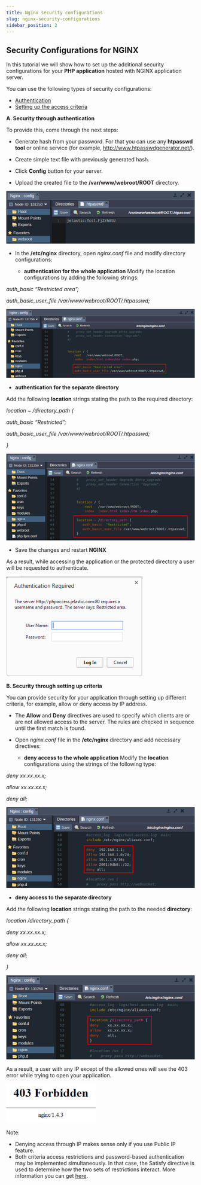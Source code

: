 ```yaml
---
title: Nginx security configurations
slug: nginx-security-configurations
sidebar_position: 2
---
```


## Security Configurations for NGINX

In this tutorial we will show how to set up the additional security configurations for your **PHP application** hosted with NGINX application server.

You can use the following types of security configurations:

- [Authentication](https://cloudmydc.com/)
- [Setting up the access criteria](https://cloudmydc.com/)

**A. Security through authentication**

To provide this, come through the next steps:

- Generate hash from your password. For that you can use any **htpasswd tool** or online service (for example, http://www.htpasswdgenerator.net/).

- Create simple text file with previously generated hash.

- Click **Config** button for your server.

- Upload the created file to the **/var/www/webroot/ROOT** directory.

<div style={{
    display:'flex',
    justifyContent: 'center',
    margin: '0 0 1rem 0'
}}>

![Locale Dropdown](./img/NGINXSecurityConfigurations/10.png)

</div>

- In the **/etc/nginx** directory, open _nginx.conf_ file and modify directory configurations:

  - **authentication for the whole application** Modify the location configurations by adding the following strings:

_auth_basic “Restricted area”;_

_auth_basic_user_file /var/www/webroot/ROOT/.htpasswd;_

<div style={{
    display:'flex',
    justifyContent: 'center',
    margin: '0 0 1rem 0'
}}>

![Locale Dropdown](./img/NGINXSecurityConfigurations/11.png)

</div>

- **authentication for the separate directory**

Add the following **location** strings stating the path to the required directory:

_location ~ /directory_path {_

_auth_basic “Restricted”;_

_auth_basic_user_file /var/www/webroot/ROOT/.htpasswd;_

_}_

<div style={{
    display:'flex',
    justifyContent: 'center',
    margin: '0 0 1rem 0'
}}>

![Locale Dropdown](./img/NGINXSecurityConfigurations/12.png)

</div>

- Save the changes and restart **NGINX**

As a result, while accessing the application or the protected directory a user will be requested to authenticate.

<div style={{
    display:'flex',
    justifyContent: 'center',
    margin: '0 0 1rem 0'
}}>

![Locale Dropdown](./img/NGINXSecurityConfigurations/authentication-required.png)

</div>

**B. Security through setting up criteria**

You can provide security for your application through setting up different criteria, for example, allow or deny access by IP address.

- The **Allow** and **Deny** directives are used to specify which clients are or are not allowed access to the server. The rules are checked in sequence until the first match is found.
- Open _nginx.conf_ file in the **/etc/nginx** directory and add necessary directives:

  - **deny access to the whole application** Modify the **location** configurations using the strings of the following type:

_deny xx.xx.xx.x;_

_allow xx.xx.xx.x;_

_deny all;_

<div style={{
    display:'flex',
    justifyContent: 'center',
    margin: '0 0 1rem 0'
}}>

![Locale Dropdown](./img/NGINXSecurityConfigurations/13.png)

</div>

- **deny access to the separate directory**

Add the following **location** strings stating the path to the needed **directory**:

_location /directory_path {_

_deny xx.xx.xx.x;_

_allow xx.xx.xx.x;_

_deny all;_

_}_

<div style={{
    display:'flex',
    justifyContent: 'center',
    margin: '0 0 1rem 0'
}}>

![Locale Dropdown](./img/NGINXSecurityConfigurations/14.png)

</div>

As a result, a user with any IP except of the allowed ones will see the 403 error while trying to open your application.

<div style={{
    display:'flex',
    justifyContent: 'center',
    margin: '0 0 1rem 0'
}}>

![Locale Dropdown](./img/NGINXSecurityConfigurations/403-forbidden-nginx.png)

</div>

Note:

- Denying access through IP makes sense only if you use Public IP feature.
- Both criteria access restrictions and password-based authentication may be implemented simultaneously. In that case, the Satisfy directive is used to determine how the two sets of restrictions interact. More information you can get [here](https://cloudmydc.com/).
